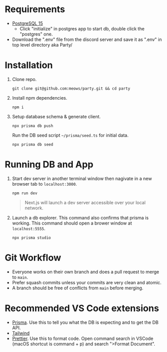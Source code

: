 # Requirements

- [PostgreSQL 15](https://postgresapp.com/downloads.html)
   - Click "initialize" in postgres app to start db, double click the "postgres" one.
- Download the ".env" file from the discord server and save it as ".env" in top level directory aka Party/

# Installation

1. Clone repo.

   ```
   git clone git@github.com:meows/party.git && cd party
   ```

2. Install npm dependencies.

   ```
   npm i
   ```

3. Setup database schema & generate client.
   ```
   npx prisma db push
   ```

   Run the DB seed script `~/prisma/seed.ts` for initial data.
   ```
   npx prisma db seed
   ```

# Running DB and App

1. Start dev server in another terminal window then nagivate in a new browser tab to `localhost:3000`.

   ```
   npm run dev
   ```

   > Next.js will launch a dev server accessible over your local network.

2. Launch a db explorer. This command also confirms that prisma is working. This command should open a brower window at `localhost:5555`.
   ```
   npx prisma studio
   ```

# Git Workflow

- Everyone works on their own branch and does a pull request to merge to `main`.
- Prefer squash commits unless your commits are very clean and atomic.
- A branch should be free of conflicts from `main` before merging.

# Recommended VS Code extensions

- [Prisma](https://marketplace.visualstudio.com/items?itemName=Prisma.prisma). Use this to tell you what the DB is expecting and to get the DB API.
- [Tailwind](https://marketplace.visualstudio.com/items?itemName=bradlc.vscode-tailwindcss)
- [Prettier](https://marketplace.visualstudio.com/items?itemName=esbenp.prettier-vscode). Use this to format code. Open command search in VSCode (macOS shortcut is command + p) and search ">Format Document".
